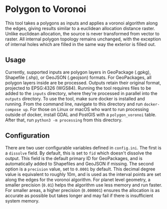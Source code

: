 # Polygon to Voronoi

This tool takes a polygons as inputs and applies a voronoi algorithm along the edges, giving results similar to a euclidean allocation distance raster. Unlike euclidean allocation, the source is never transformed from vector to raster. All internal polygon topology remains unchanged, with the exception of internal holes which are filled in the same way the exterior is filled out.

## Usage

Currently, supported inputs are polygon layers in GeoPackage (.gpkg), Shapefile (.shp), or GeoJSON (.geojson) formats. For GeoPackages, all polygon layers inside are be processed. Outputs retain their original format, projected to EPSG:4326 (WGS84). Running the tool requires files to be added to the `inputs` directory, where they're processed in parallel into the `outputs` directory. To use the tool, make sure docker is installed and running. From the command line, navigate to this directory and run `docker-compose up`. For those on Linux or macOS who want to run processing outside of docker, install GDAL and PostGIS with a `polygon_voronoi` table. After that, run `python3 -m processing` from this directory.

## Configuration

There are two user configurable variables defined in `config.ini`. The first is a `dissolve` field. By default, this is set to `fid` which doesn't dissolve the output. This field is the default primary ID for GeoPackages, and is automatically added to Shapefiles and GeoJSON if missing. The second option is a `precision` value, set to `0.0001` by default. This decimal degree value is equivalent to roughly 10m, and is used as the interval points are set along the edges for the voronoi algorithm. For planet level geometry, a smaller precision (`0.01`) helps the algorithm use less memory and run faster. For smaller areas, a higher precision (`0.000001`) ensures the allocation is as accurate as possible but takes longer and may fail if there is insufficient system memory.
